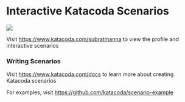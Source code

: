 # Interactive Katacoda Scenarios

[![](http://shields.katacoda.com/katacoda/subratmanna/count.svg)](https://www.katacoda.com/subratmanna "Get your profile on Katacoda.com")

Visit https://www.katacoda.com/subratmanna to view the profile and interactive scenarios

### Writing Scenarios
Visit https://www.katacoda.com/docs to learn more about creating Katacoda scenarios

For examples, visit https://github.com/katacoda/scenario-example
